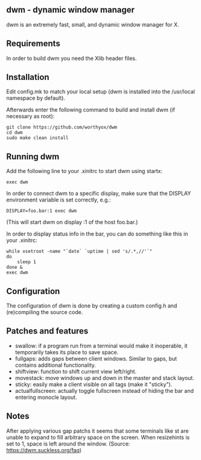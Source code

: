 ## dwm - dynamic window manager

dwm is an extremely fast, small, and dynamic window manager for X.


## Requirements

In order to build dwm you need the Xlib header files.


## Installation

Edit config.mk to match your local setup (dwm is installed into
the /usr/local namespace by default).

Afterwards enter the following command to build and install dwm (if
necessary as root):

```
git clone https://github.com/worthyox/dwm
cd dwm
sudo make clean install
```

## Running dwm

Add the following line to your .xinitrc to start dwm using startx:

```
exec dwm
```

In order to connect dwm to a specific display, make sure that
the DISPLAY environment variable is set correctly, e.g.:

```
DISPLAY=foo.bar:1 exec dwm
```

(This will start dwm on display :1 of the host foo.bar.)

In order to display status info in the bar, you can do something
like this in your .xinitrc:

```
while xsetroot -name "`date` `uptime | sed 's/.*,//'`"
do
    sleep 1
done &
exec dwm
```


## Configuration

The configuration of dwm is done by creating a custom config.h
and (re)compiling the source code.


## Patches and features

- swallow: if a program run from a terminal would make it inoperable, it temporarily takes its place to save space.
- fullgaps: adds gaps between client windows. Similar to gaps, but contains additional functionality.
- shiftview: function to shift current view left/right.
- movestack: move windows up and down in the master and stack layout.
- sticky: easily make a client visible on all tags (make it "sticky").
- actualfullscreen: actually toggle fullscreen instead of hiding the bar and entering monocle layout.


## Notes

After applying various gap patchs it seems that some terminals like
st are unable to expand to fill arbitrary space on the screen. When
resizehints is set to 1, space is left around the window.
(Source: https://dwm.suckless.org/faq)
